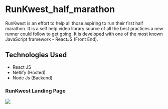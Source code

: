 # RunKwest_half_marathon

RunKwest is an effort to help all those aspiring to run their first half marathon. It is a self help video library source of all the best practices a new runner could follow to get going. It is developed with one of the most known JavaScript framework - ReactJS (Front End).

## Technologies Used
  * React JS
  * Netlify (Hosted)
  * Node Js (Backend)

### RunKwest Landing Page
![](https://media.giphy.com/media/HcDFLzkYHamKDtVv5o/giphy.gif)
